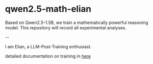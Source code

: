 # qwen2.5-math-elian
Based on Qwen2.5-1.5B, we train a mathematically powerful reasoning model. This repository will record all experimental analyses.

--

I am Elian, a LLM-Post-Training enthusiast.

detailed documentation on training in [here](https://qcn07yi1wgz1.feishu.cn/wiki/EFTlwZ5vLiKJBwkOAVvcieZMn5c?from=from_copylink)